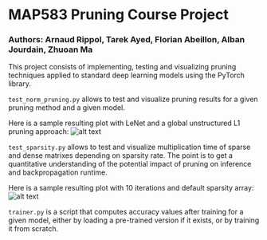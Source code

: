 # MAP583 Pruning Course Project
### Authors: Arnaud Rippol, Tarek Ayed, Florian Abeillon, Alban Jourdain, Zhuoan Ma

This project consists of implementing, testing and visualizing pruning techniques applied to standard deep learning models using the PyTorch library.

```test_norm_pruning.py``` allows to test and visualize pruning results for a given pruning method and a given model.

Here is a sample resulting plot with LeNet and a global unstructured L1 pruning approach:
![alt text](https://github.com/arnaud-rippol/pruning-project/blob/master/figures/pruning_results_LeNet_global_unstructured.png "Logo Title Text 1")

```test_sparsity.py``` allows to test and visualize multiplication time of sparse and dense matrixes depending on sparsity rate. The point is to get a quantitative understanding of the potential impact of pruning on inference and backpropagation runtime.

Here is a sample resulting plot with 10 iterations and default sparsity array:
![alt text](https://github.com/arnaud-rippol/pruning-project/blob/master/figures/test_sparsity0.png "Logo Title Text 1")

```trainer.py``` is a script that computes accuracy values after training for a given model, either by loading a pre-trained version if it exists, or by training it from scratch.
